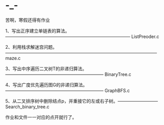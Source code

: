 # -_-
苦啊，寒假还得有作业

1、写出正序建立单链表的算法。———————————————————————————— ListPreoder.c

2、利用栈求解迷宫问题。—————————————————————————————————— maze.c

3、写出中序遍历二叉树T的非递归算法。—————————————————————— BinaryTree.c

4、写出广度优先遍历图G的非递归算法。—————————————————————— GraphBFS.c

5、从二叉排序树中删除结点p，并重接它的左或右子树。————————— Search_binary_tree.c

作业和文件一一对应的点开就行了。
